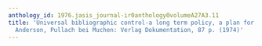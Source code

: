 ```yaml
---
anthology_id: 1976.jasis_journal-ir0anthology0volumeA27A3.11
title: 'Universal bibliographic control-a long term policy, a plan for action. Dorothy
  Anderson, Pullach bei Muchen: Verlag Dokumentation, 87 p. (1974)'
---
```

